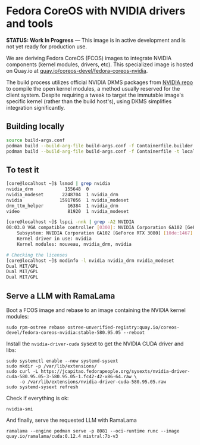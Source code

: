 # Fedora CoreOS with NVIDIA drivers and tools

**STATUS:** **Work In Progress** — This image is in active development and is not yet ready for production use.

We are deriving Fedora CoreOS (FCOS) images to integrate NVIDIA components (kernel modules, drivers, etc).
This specialized image is hosted on Quay.io at [quay.io/coreos-devel/fedora-coreos-nvidia](https://quay.io/repository/coreos-devel/fedora-coreos-nvidia?tab=tags).

The build process utilizes official NVIDIA DKMS packages from [NVIDIA repo](https://developer.download.nvidia.com/compute/cuda/repos/) to
compile the open kernel modules, a method usually reserved for the client system.
Despite requiring a tweak to target the immutable image's specific kernel (rather than the build host's), using DKMS simplifies integration significantly.

## Building locally
```bash
source build-args.conf
podman build --build-arg-file build-args.conf -f Containerfile.builder -t $BUILDER_IMAGE
podman build --build-arg-file build-args.conf -f Containerfile -t localhost/fedora-coreos-nvidia:testing-devel
```

## To test it
```bash
[core@localhost ~]$ lsmod | grep nvidia
nvidia_drm            155648  0
nvidia_modeset       2248704  1 nvidia_drm
nvidia              15917056  1 nvidia_modeset
drm_ttm_helper         16384  1 nvidia_drm
video                  81920  1 nvidia_modeset

[core@localhost ~]$ lspci -nnk | grep -A2 NVIDIA
00:03.0 VGA compatible controller [0300]: NVIDIA Corporation GA102 [GeForce RTX 3080] [10de:2206] (rev a1)
	Subsystem: NVIDIA Corporation GA102 [GeForce RTX 3080] [10de:1467]
	Kernel driver in use: nvidia
	Kernel modules: nouveau, nvidia_drm, nvidia

# Checking the licenses
[core@localhost ~]$ modinfo -l nvidia nvidia_drm nvidia_modeset
Dual MIT/GPL
Dual MIT/GPL
Dual MIT/GPL
```

## Serve a LLM with RamaLama

Boot a FCOS image and rebase to an image containing the NVIDIA kernel modules:
```
sudo rpm-ostree rebase ostree-unverified-registry:quay.io/coreos-devel/fedora-coreos-nvidia:stable-580.95.05 --reboot
```

Install the `nvidia-driver-cuda` sysext to get the NVIDIA CUDA driver and libs:
```
sudo systemctl enable --now systemd-sysext
sudo mkdir -p /var/lib/extensions/
sudo curl -L https://jcapitao.fedorapeople.org/sysexts/nvidia-driver-cuda-580.95.05-3-580.95.05-1.fc42-42-x86-64.raw \
     -o /var/lib/extensions/nvidia-driver-cuda-580.95.05.raw
sudo systemd-sysext refresh
```

Check if everything is ok:
```
nvidia-smi
```

And finally, serve the requested LLM with RamaLama
```
ramalama --engine podman serve -p 8081 --oci-runtime runc --image quay.io/ramalama/cuda:0.12.4 mistral:7b-v3
```

